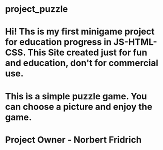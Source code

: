 # project_puzzle

# Hi! Ths is my first minigame project for education progress in JS-HTML-CSS. This Site created just for fun and education, don't for commercial use.

# This is a simple puzzle game. You can choose a picture and enjoy the game.

# Project Owner - Norbert Fridrich
